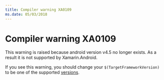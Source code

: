```yaml
---
title: Compiler warning XA0109
ms.date: 05/03/2018
---
```

# Compiler warning XA0109

This warning is raised because android version v4.5 no longer exists.  As a
result it is not supported by Xamarin.Android.

If you see this warning, you should change your `$(TargetFrameworkVersion)` to
be one of the supported [versions][versions].

[versions]: https://docs.microsoft.com/xamarin/android/app-fundamentals/android-api-levels#android-versions
